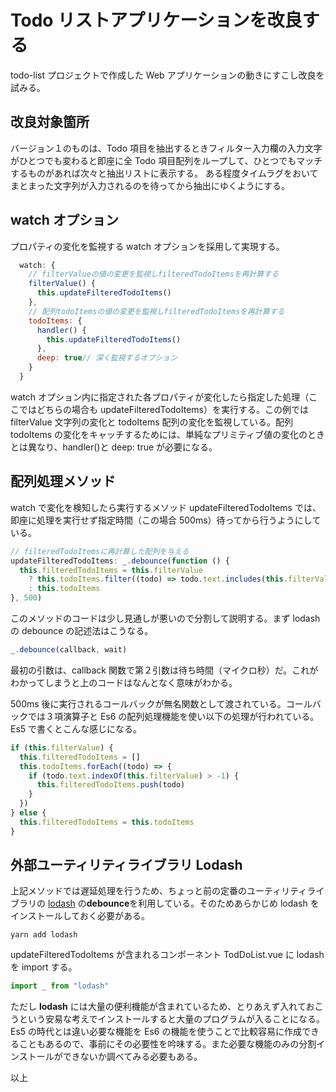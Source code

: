# Todo リストアプリケーションを改良する

todo-list プロジェクトで作成した Web アプリケーションの動きにすこし改良を試みる。

## 改良対象箇所

バージョン１のものは、Todo 項目を抽出するときフィルター入力欄の入力文字がひとつでも変わると即座に全 Todo 項目配列をループして、ひとつでもマッチするものがあれば次々と抽出リストに表示する。
ある程度タイムラグをおいてまとまった文字列が入力されるのを待ってから抽出にゆくようにする。

## watch オプション

プロパティの変化を監視する watch オプションを採用して実現する。

```js
  watch: {
    // filterValueの値の変更を監視しfilteredTodoItemsを再計算する
    filterValue() {
      this.updateFilteredTodoItems()
    },
    // 配列todoItemsの値の変更を監視しfilteredTodoItemsを再計算する
    todoItems: {
      handler() {
        this.updateFilteredTodoItems()
      },
      deep: true// 深く監視するオプション
    }
  }
```

watch オプション内に指定された各プロパティが変化したら指定した処理（ここではどちらの場合も updateFilteredTodoItems）を実行する。この例では filterValue 文字列の変化と todoItems 配列の変化を監視している。配列 todoItems の変化をキャッチするためには、単純なプリミティブ値の変化のときとは異なり、handler()と deep: true が必要になる。

## 配列処理メソッド

watch で変化を検知したら実行するメソッド updateFilteredTodoItems では、即座に処理を実行せず指定時間（この場合 500ms）待ってから行うようにしている。

```js
// filteredTodoItemsに再計算した配列を与える
updateFilteredTodoItems: _.debounce(function () {
  this.filteredTodoItems = this.filterValue
    ? this.todoItems.filter((todo) => todo.text.includes(this.filterValue))
    : this.todoItems
}, 500)
```

このメソッドのコードは少し見通しが悪いので分割して説明する。まず lodash の debounce の記述法はこうなる。

```js
_.debounce(callback, wait)
```

最初の引数は、callback 関数で第２引数は待ち時間（マイクロ秒）だ。これがわかってしまうと上のコードはなんとなく意味がわかる。

500ms 後に実行されるコールバックが無名関数として渡されている。コールバックでは３項演算子と Es6 の配列処理機能を使い以下の処理が行われている。Es5 で書くとこんな感じになる。

```js
if (this.filterValue) {
  this.filteredTodoItems = []
  this.todoItems.forEach((todo) => {
    if (todo.text.indexOf(this.filterValue) > -1) {
      this.filteredTodoItems.push(todo)
    }
  })
} else {
  this.filteredTodoItems = this.todoItems
}
```

## 外部ユーティリティライブラリ Lodash

上記メソッドでは遅延処理を行うため、ちょっと前の定番のユーティリティライブラリの [lodash](https://lodash.com) の**debounce**を利用している。そのためあらかじめ lodash をインストールしておく必要がある。

```shell
yarn add lodash
```

updateFilteredTodoItems が含まれるコンポーネント TodDoList.vue に lodash を import する。

```js
import _ from "lodash"
```

ただし **lodash** には大量の便利機能が含まれているため、とりあえず入れておこうという安易な考えでインストールすると大量のプログラムが入ることになる。Es5 の時代とは違い必要な機能を Es6 の機能を使うことで比較容易に作成できることもあるので、事前にその必要性を吟味する。また必要な機能のみの分割インストールができないか調べてみる必要もある。

以上
